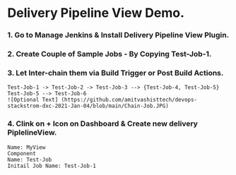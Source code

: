 # Delivery Pipeline View Demo. 

### 1. Go to Manage Jenkins & Install Delivery Pipeline View Plugin. 

### 2. Create Couple of Sample Jobs - By Copying Test-Job-1. 

### 3. Let Inter-chain them via Build Trigger or Post Build Actions. 
```                                       
Test-Job-1 -> Test-Job-2 -> Test-Job-3 --> {Test-Job-4, Test-Job-5} Test-Job-5 --> Test-Job-6
![Optional Text] (https://github.com/amitvashisttech/devops-stackstrom-dxc-2021-Jan-04/blob/main/Chain-Job.JPG)
```                                       

### 4. Clink on + Icon on Dashboard & Create new delivery PiplelineView. 
```
Name: MyView
Component
Name: Test-Job
Initail Job Name: Test-Job-1

```
